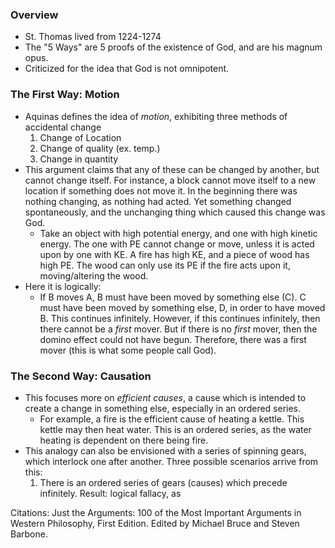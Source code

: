 ### Overview
- St. Thomas lived from 1224-1274
- The "5 Ways" are 5 proofs of the existence of God, and are his magnum opus.
- Criticized for the idea that God is not omnipotent.
### The First Way: Motion
- Aquinas defines the idea of *motion*, exhibiting three methods of accidental change
	1. Change of Location
	2. Change of quality (ex. temp.)
	3. Change in quantity
- This argument claims that any of these can be changed by another, but cannot change itself. For instance, a block cannot move itself to a new location if something does not move it. In the beginning there was nothing changing, as nothing had acted. Yet something changed spontaneously, and the unchanging thing which caused this change was God.
	- Take an object with high potential energy, and one with high kinetic energy. The one with PE cannot change or move, unless it is acted upon by one with KE. A fire has high KE, and a piece of wood has high PE. The wood can only use its PE if the fire acts upon it, moving/altering the wood.
- Here it is logically:
	- If B moves A, B must have been moved by something else (C). C must have been moved by something else, D, in order to have moved B. This continues infinitely. However, if this continues infinitely, then there cannot be a *first* mover. But if there is no *first* mover, then the domino effect could not have begun. Therefore, there was a first mover (this is what some people call God).

### The Second Way: Causation
- This focuses more on *efficient causes*, a cause which is intended to create a change in something else, especially in an ordered series.
	- For example, a fire is the efficient cause of heating a kettle. This kettle may then heat water. This is an ordered series, as the water heating is dependent on there being fire.
- This analogy can also be envisioned with a series of spinning gears, which interlock one after another. Three possible scenarios arrive from this:
	1. There is an ordered series of gears (causes) which precede infinitely. Result: logical fallacy, as 








Citations:
Just the Arguments: 100 of the Most Important Arguments in Western Philosophy,
First Edition. Edited by Michael Bruce and Steven Barbone.